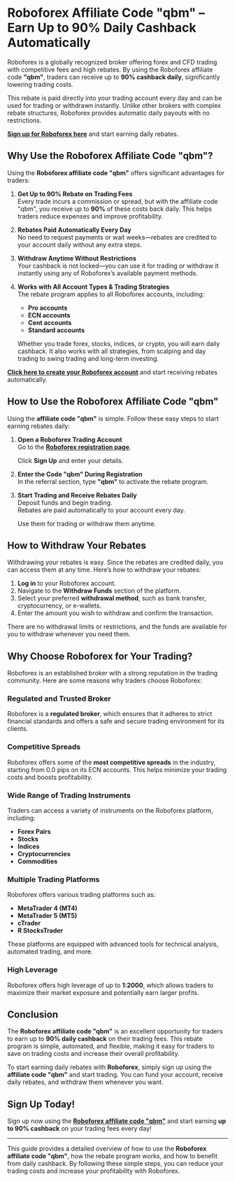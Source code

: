 # Roboforex Affiliate Code "qbm" – Earn Up to 90% Daily Cashback Automatically

Roboforex is a globally recognized broker offering forex and CFD trading with competitive fees and high rebates. By using the Roboforex affiliate code **"qbm"**, traders can receive up to **90% cashback daily**, significantly lowering trading costs.

This rebate is paid directly into your trading account every day and can be used for trading or withdrawn instantly. Unlike other brokers with complex rebate structures, Roboforex provides automatic daily payouts with no restrictions.

[**Sign up for Roboforex here**](https://my.roboforex.com/en/?a=qbm) and start earning daily rebates.

## Why Use the Roboforex Affiliate Code "qbm"?

Using the **Roboforex affiliate code "qbm"** offers significant advantages for traders:

1. **Get Up to 90% Rebate on Trading Fees**  
   Every trade incurs a commission or spread, but with the affiliate code "qbm", you receive up to **90%** of these costs back daily. This helps traders reduce expenses and improve profitability.

2. **Rebates Paid Automatically Every Day**  
   No need to request payments or wait weeks—rebates are credited to your account daily without any extra steps.

3. **Withdraw Anytime Without Restrictions**  
   Your cashback is not locked—you can use it for trading or withdraw it instantly using any of Roboforex’s available payment methods.

4. **Works with All Account Types & Trading Strategies**  
   The rebate program applies to all Roboforex accounts, including:
   - **Pro accounts**
   - **ECN accounts**
   - **Cent accounts**
   - **Standard accounts**

   Whether you trade forex, stocks, indices, or crypto, you will earn daily cashback. It also works with all strategies, from scalping and day trading to swing trading and long-term investing.

[**Click here to create your Roboforex account**](https://my.roboforex.com/en/?a=qbm) and start receiving rebates automatically.

## How to Use the Roboforex Affiliate Code "qbm"

Using the **affiliate code "qbm"** is simple. Follow these easy steps to start earning rebates daily:

1. **Open a Roboforex Trading Account**  
   Go to the **[Roboforex registration page](https://my.roboforex.com/en/?a=qbm)**.

   Click **Sign Up** and enter your details.

2. **Enter the Code "qbm" During Registration**  
   In the referral section, type **"qbm"** to activate the rebate program.

3. **Start Trading and Receive Rebates Daily**  
   Deposit funds and begin trading.  
   Rebates are paid automatically to your account every day.

   Use them for trading or withdraw them anytime.

## How to Withdraw Your Rebates

Withdrawing your rebates is easy. Since the rebates are credited daily, you can access them at any time. Here’s how to withdraw your rebates:

1. **Log in** to your Roboforex account.
2. Navigate to the **Withdraw Funds** section of the platform.
3. Select your preferred **withdrawal method**, such as bank transfer, cryptocurrency, or e-wallets.
4. Enter the amount you wish to withdraw and confirm the transaction.

There are no withdrawal limits or restrictions, and the funds are available for you to withdraw whenever you need them.

## Why Choose Roboforex for Your Trading?

Roboforex is an established broker with a strong reputation in the trading community. Here are some reasons why traders choose Roboforex:

### Regulated and Trusted Broker
Roboforex is a **regulated broker**, which ensures that it adheres to strict financial standards and offers a safe and secure trading environment for its clients.

### Competitive Spreads
Roboforex offers some of the **most competitive spreads** in the industry, starting from 0.0 pips on its ECN accounts. This helps minimize your trading costs and boosts profitability.

### Wide Range of Trading Instruments
Traders can access a variety of instruments on the Roboforex platform, including:
- **Forex Pairs**
- **Stocks**
- **Indices**
- **Cryptocurrencies**
- **Commodities**

### Multiple Trading Platforms
Roboforex offers various trading platforms such as:
- **MetaTrader 4 (MT4)**
- **MetaTrader 5 (MT5)**
- **cTrader**
- **R StocksTrader**

These platforms are equipped with advanced tools for technical analysis, automated trading, and more.

### High Leverage
Roboforex offers high leverage of up to **1:2000**, which allows traders to maximize their market exposure and potentially earn larger profits.

## Conclusion

The **Roboforex affiliate code "qbm"** is an excellent opportunity for traders to earn up to **90% daily cashback** on their trading fees. This rebate program is simple, automated, and flexible, making it easy for traders to save on trading costs and increase their overall profitability.

To start earning daily rebates with **Roboforex**, simply sign up using the **affiliate code "qbm"** and start trading. You can fund your account, receive daily rebates, and withdraw them whenever you want.

## Sign Up Today!

Sign up now using the **[Roboforex affiliate code "qbm"](https://my.roboforex.com/en/?a=qbm)** and start earning **up to 90% cashback** on your trading fees every day!

---

This guide provides a detailed overview of how to use the **Roboforex affiliate code "qbm"**, how the rebate program works, and how to benefit from daily cashback. By following these simple steps, you can reduce your trading costs and increase your profitability with Roboforex.
